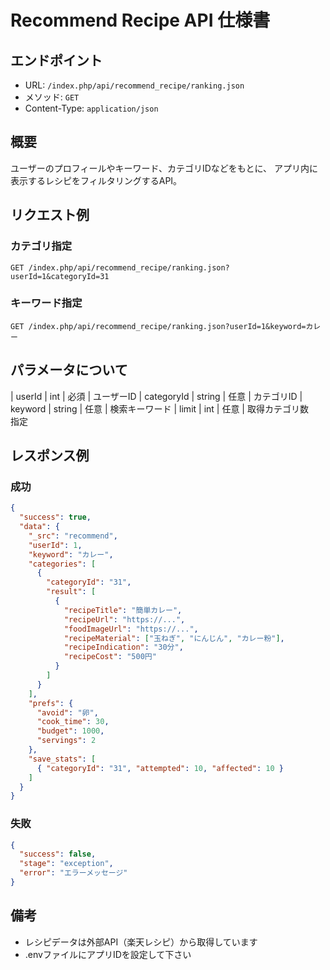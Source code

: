 # Recommend Recipe API 仕様書

## エンドポイント

- URL: `/index.php/api/recommend_recipe/ranking.json`
- メソッド: `GET`
- Content-Type: `application/json`

## 概要
ユーザーのプロフィールやキーワード、カテゴリIDなどをもとに、
アプリ内に表示するレシピをフィルタリングするAPI。

## リクエスト例
### カテゴリ指定
```http
GET /index.php/api/recommend_recipe/ranking.json?userId=1&categoryId=31
```

### キーワード指定
```http
GET /index.php/api/recommend_recipe/ranking.json?userId=1&keyword=カレー
```

## パラメータについて
| userId       | int    | 必須 | ユーザーID
| categoryId   | string | 任意 | カテゴリID
| keyword      | string | 任意 | 検索キーワード
| limit        | int    | 任意 | 取得カテゴリ数　指定


## レスポンス例
### 成功
```json
{
  "success": true,
  "data": {
    "_src": "recommend",
    "userId": 1,
    "keyword": "カレー",
    "categories": [
      {
        "categoryId": "31",
        "result": [
          {
            "recipeTitle": "簡単カレー",
            "recipeUrl": "https://...",
            "foodImageUrl": "https://...",
            "recipeMaterial": ["玉ねぎ", "にんじん", "カレー粉"],
            "recipeIndication": "30分",
            "recipeCost": "500円"
          }
        ]
      }
    ],
    "prefs": {
      "avoid": "卵",
      "cook_time": 30,
      "budget": 1000,
      "servings": 2
    },
    "save_stats": [
      { "categoryId": "31", "attempted": 10, "affected": 10 }
    ]
  }
}
```

### 失敗
```json
{
  "success": false,
  "stage": "exception",
  "error": "エラーメッセージ"
}
```

## 備考
- レシピデータは外部API（楽天レシピ）から取得しています
- .envファイルにアプリIDを設定して下さい
